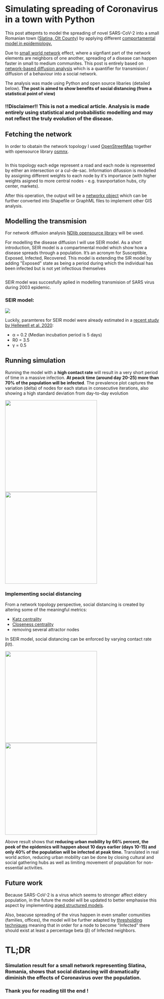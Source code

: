 # Simulating spreading of Coronavirus in a town with Python

This post attepmts to model the spreading of novel SARS-CoV-2 into a small Romanian town ([Slatina, Olt County](https://en.wikipedia.org/wiki/Slatina,_Romania)) by applying different [comportamental model in epidemiology.](https://en.wikipedia.org/wiki/Compartmental_models_in_epidemiology)

Due to [small world network](https://en.wikipedia.org/wiki/Small-world_network) effect, where a signfiant part of the network elements are neighbors of one another, spreading of a disease can happen faster in small to medium communites. This post is entirely based on [network-based diffusion analysis](https://en.wikipedia.org/wiki/Network-based_diffusion_analysis) which is a quantifier for transmision / diffusion of a behaviour into a social network.  

The analysis was made using Python and open source libaries (detailed below). **The post is aimed to show benefits of social distancing (from a statistical point of view)**

### !!Disclaimer!! This is not a medical article. Analysis is made entirely using statistical and probabilistic modelling and may not reflect the truly evolution of the disease. 

## Fetching the network

In order to obatain the network topology I used [OpenStreetMap](https://www.openstreetmap.org/#map=7/45.996/24.981) together with opensource library [osmnx](https://github.com/gboeing/osmnx). 

<img src="slatinaGraph.PNG" class="img-responsive" alt="">

In this topology each edge represent a road and each node is represented by either an intersection or a cul-de-sac. Information difussion is modelled by assigning different weights to each node by it's importance (with higher weights asigned to more central nodes - e.g. trasnportation hubs, city center, markets). 

After this operation, the output will be a [networkx object](https://networkx.github.io/documentation/stable/tutorial.html#creating-a-graph) which can be further converted into Shapefile or GraphML files to implement other GIS analysis.

## Modelling the transmision

For network diffusion analysis [NDlib opensource library](https://ndlib.readthedocs.io/en/latest/overview.html) will be used. 

For modelling the disease diffusion I will use SEIR model. As a short introduction, SEIR model is a compartmental model which show how a disease spreads through a population. It’s an acronym for Susceptible, Exposed, Infected, Recovered. This model is extending the SIR model by adding "Exposed" state as being a period during which the individual has been infected but is not yet infectious themselves

<img src="SEIR.png" class="img-responsive" alt="">

SEIR model was succesfully aplied in modelling transmision of SARS virus during 2003 epidemic. 

### SEIR model:
<img src="model.svg">

Luckily, paramteres for SEIR model were already estimated in a [recent study by Hellewell et al. 2020](https://www.thelancet.com/journals/langlo/article/PIIS2214-109X(20)30074-7/fulltext):
  * α = 0.2 (Median incubation period is 5 days)
  * R0 = 3.5
  * γ = 0.5

## Running simulation

Running the model with a **high contact rate** will result in a very short period of time in a massive infection. **At peack time (around day 20-25) more than 70% of the population will be infected**. The prevalence plot captures the variation (delta) of nodes for each status in consecutive iterations, also showing a high standard deviation from day-to-day evolution

<p float="left">
  <img src="SEIR without Social Distancing.PNG" width="300" />
  <img src="SEIR prevalence withou Social Distancing.PNG" width="300" /> 
</p>

### Implementing social distancing

From a network topology perspective, social distancing is created by altering some of the meaningful metrics:
 * [Katz centrality](https://en.wikipedia.org/wiki/Katz_centrality)
 * [Closeness centrality](https://en.wikipedia.org/wiki/Closeness_centrality)
 * removing several attractor nodes

In SEIR model, social distancing can be enforced by varying contact rate β(t).

<p float="left">
  <img src="SEIR with social distance.PNG" width="300" />
  <img src="SEIR prevalence with social distance.PNG" width="300" /> 
</p>

Above result shows that **reducing urban mobility by 66% percent, the peek of the epidemics will happen about 10 days earlier (days 10-15) and only 40% of the population will be infected at peak time.** Translated in real world action, reducing urban mobility can be done by closing cultural and social gathering hubs as well as limiting movement of population for non-essential activities.

## Future work

Because SARS-CoV-2 is a virus which seems to stronger affect eldery population, in the future the model will be updated to better emphasise this aspect by implementing [aged structured models](https://en.wikipedia.org/wiki/Compartmental_models_in_epidemiology#The_influence_of_age:_age-structured_models).

Also, beacuse spreading of the virus happen in even smaller comunities (families, offices), the model will be further adapted by [thresholding techniques](https://ndlib.readthedocs.io/en/latest/custom/compartments/NodeThreshold.html) meaning that in order for a node to become "Infected" there should exist at least a percentage beta (β) of Infected neighbors.

# TL;DR

### Simulation result for a small network representing Slatina, Romania, shows that social distancing will dramatically diminish the effects of Coronavirus over the population.

### Thank you for reading till the end !
